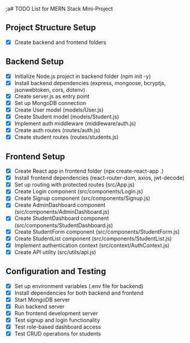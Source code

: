 ;a# TODO List for MERN Stack Mini-Project

## Project Structure Setup
- [x] Create backend and frontend folders

## Backend Setup
- [x] Initialize Node.js project in backend folder (npm init -y)
- [x] Install backend dependencies (express, mongoose, bcryptjs, jsonwebtoken, cors, dotenv)
- [x] Create server.js as entry point
- [x] Set up MongoDB connection
- [x] Create User model (models/User.js)
- [x] Create Student model (models/Student.js)
- [x] Implement auth middleware (middleware/auth.js)
- [x] Create auth routes (routes/auth.js)
- [x] Create student routes (routes/students.js)

## Frontend Setup
- [x] Create React app in frontend folder (npx create-react-app .)
- [x] Install frontend dependencies (react-router-dom, axios, jwt-decode)
- [x] Set up routing with protected routes (src/App.js)
- [x] Create Login component (src/components/Login.js)
- [x] Create Signup component (src/components/Signup.js)
- [x] Create AdminDashboard component (src/components/AdminDashboard.js)
- [x] Create StudentDashboard component (src/components/StudentDashboard.js)
- [x] Create StudentForm component (src/components/StudentForm.js)
- [x] Create StudentList component (src/components/StudentList.js)
- [x] Implement authentication context (src/context/AuthContext.js)
- [x] Create API utility (src/utils/api.js)

## Configuration and Testing
- [x] Set up environment variables (.env file for backend)
- [x] Install dependencies for both backend and frontend
- [x] Start MongoDB server
- [x] Run backend server
- [x] Run frontend development server
- [x] Test signup and login functionality
- [x] Test role-based dashboard access
- [x] Test CRUD operations for students
